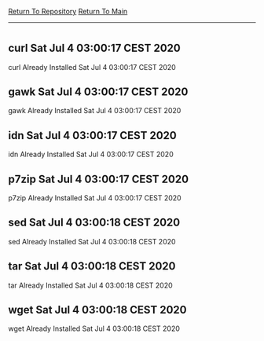 [Return To Repository](https://github.com/bast69/piholeparser/)
[Return To Main](https://github.com/bast69/piholeparser/blob/master/RecentRunLogs/Mainlog.md)
____________________________________
# 
## curl Sat Jul  4 03:00:17 CEST 2020
curl Already Installed Sat Jul  4 03:00:17 CEST 2020
## gawk Sat Jul  4 03:00:17 CEST 2020
gawk Already Installed Sat Jul  4 03:00:17 CEST 2020
## idn Sat Jul  4 03:00:17 CEST 2020
idn Already Installed Sat Jul  4 03:00:17 CEST 2020
## p7zip Sat Jul  4 03:00:17 CEST 2020
p7zip Already Installed Sat Jul  4 03:00:17 CEST 2020
## sed Sat Jul  4 03:00:18 CEST 2020
sed Already Installed Sat Jul  4 03:00:18 CEST 2020
## tar Sat Jul  4 03:00:18 CEST 2020
tar Already Installed Sat Jul  4 03:00:18 CEST 2020
## wget Sat Jul  4 03:00:18 CEST 2020
wget Already Installed Sat Jul  4 03:00:18 CEST 2020
